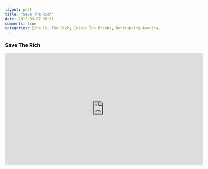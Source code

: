 ```yaml
---
layout: post
title: "Save The Rich"
date: 2012-03-02 09:37
comments: true
categories: [the 1%, The Rich, Insane Tax Breaks, Bankrupting America, Garfunkle and Oates]
---
```


###  Save The Rich

<iframe width="640" height="360" src="http://www.youtube.com/embed/ej7dfPL7Kho?rel=0" frameborder="0" allowfullscreen></iframe>